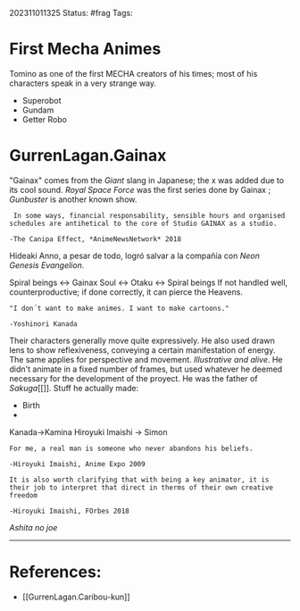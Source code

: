 202311011325
Status: #frag
Tags: 

# First Mecha Animes

Tomino as one of the first MECHA creators of his times; most of his characters speak in a very strange way. 
- Superobot
- Gundam 
- Getter Robo
# GurrenLagan.Gainax

"Gainax" comes from the *Giant* slang in Japanese; the x was added due to its cool sound. 
*Royal Space Force* was the first series done by Gainax ; *Gunbuster* is another known show. 

```ad-quote
 In some ways, financial responsability, sensible hours and organised schedules are antihetical to the core of Studio GAINAX as a studio. 

-The Canipa Effect, *AnimeNewsNetwork* 2018
```

Hideaki Anno, a pesar de todo, logró salvar a la compañía con *Neon Genesis Evangelion*.

Spiral beings <-> Gainax Soul <-> Otaku <-> Spiral beings
If not handled well, counterproductive; if done correctly, it can pierce the Heavens. 

```ad-quote
"I don´t want to make animes. I want to make cartoons."

-Yoshinori Kanada
```

Their characters generally move quite expressively. He also used drawn lens to show reflexiveness, conveying a certain manifestation of energy. The same applies for perspective and movement. *Illustrative and alive*. 
He didn't animate in a fixed number of frames, but used whatever he deemed necessary for the development of the proyect. He was the father of *Sakuga*[[]]. 
Stuff he actually made: 
- Birth 
- 

Kanada->Kamina
Hiroyuki Imaishi -> Simon

```ad-quote
For me, a real man is someone who never abandons his beliefs.

-Hiroyuki Imaishi, Anime Expo 2009
```

```ad-quote
It is also worth clarifying that with being a key animator, it is their job to interpret that direct in therms of their own creative freedom 

-Hiroyuki Imaishi, FOrbes 2018
```

*Ashita no joe*

---
# References:
- [[GurrenLagan.Caribou-kun]]
